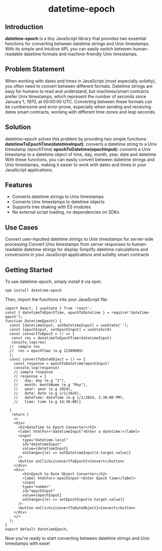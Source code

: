 # <h1 align="center"> datetime-epoch </h1>

## Introduction

**datetime-epoch** is a tiny JavaScript library that provides two essential functions for converting between datetime strings and Unix timestamps. With its simple and intuitive API, you can easily switch between human-readable datetime formats and machine-friendly Unix timestamps.

## Problem Statement
When working with dates and times in JavaScript (most especially solidity), you often need to convert between different formats. Datetime strings are easy for humans to read and understand, but machines/smart contracts prefer Unix timestamps, which represent the number of seconds since January 1, 1970, at 00:00:00 UTC. Converting between these formats can be cumbersome and error-prone, especially when sending and receiving dates smart contracts, working with different time zones and leap seconds.

## Solution
datetime-epoch solves this problem by providing two simple functions:
**datetimeToEpochTime(datetimeInput)**: converts a datetime string to a Unix timestamp (epochTime)
**epochToDatetime(epochInput):** converts a Unix timestamp to a datetime object of time, day, month, year, date and datetime
With these functions, you can easily convert between datetime strings and Unix timestamps, making it easier to work with dates and times in your JavaScript applications.

## Features
- Converts datetime strings to Unix timestamps
- Converts Unix timestamps to datetime objects
- Supports tree shaking with ES modules
- No external script loading, no dependencies on SDKs

## Use Cases
Convert user-inputted datetime strings to Unix timestamps for server-side processing
Convert Unix timestamps from server responses to human-readable datetime strings for display
Simplify datetime calculations and conversions in your JavaScript applications and solidity smart contracts

## Getting Started
To use datetime-epoch, simply install it via npm:

```
npm install datetime-epoch
```

Then, import the functions into your JavaScript file:

```
import React, { useState } from 'react';
const { datetimeToEpochTime, epochToDatetime } = require('datetime-epoch');
function DatetimeEpoch() {
  const [datetimeInput, setDatetimeInput] = useState('');
  const [epochInput, setEpochInput] = useState(0)
  const convertToEpoch = () => {
   const res = datetimeToEpochTime(datetimeInput)
   console.log(res)
  //  sample res
  //  res = epochTime (e.g 12389089)
  };
  const convertToDateObject = () => {
    const response = epochToDatetime(epochInput)
    console.log(response)
    // sample response 
    // response = {
    //   day: day (e.g "1"), 
    //   month: monthName (e.g "May"),
    //   year: year (e.g 2024),
    //   date: date (e.g 1/1/2024),
    //   dateTime: dateTime (e.g 1/1/2024, 2:30:00 PM),
    //   time: time (e.g 14:30:00)}
  
  }
   return (
    <>
    <div>
      <h2>DateTime to Epoch Converter</h2>
      <label htmlFor="datetimeInput">Enter a datetime:</label>
      <input
        type="datetime-local"
        id="datetimeInput"
        value={datetimeInput}
        onChange={(e) => setDatetimeInput(e.target.value)}
      />
      <button onClick={convertToEpoch}>Convert</button>
    </div>
    <div>
        <h2>Epoch to Date Object Converter</h2>
        <label htmlFor='epochInput'>Enter Epoch time</label>
        <input
        type="number"
        id="epochInput"
        value={epochInput}
        onChange={(e) => setEpochInput(e.target.value)}
      />
      <button onClick={convertToDateObject}>Convert</button>
    </div>
    </>
  );
}
export default DatetimeEpoch;
```

Now you're ready to start converting between datetime strings and Unix timestamps with ease!
